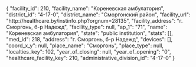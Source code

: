 {
    "facility_id": 210,
    "facility_name": "Кореневская амбулатория",
    "district_id": "4-17-0",
    "district_name": "Сморгонский район",
    "facility_url": "http:\/\/healthcare.by\/instinfo.php?orgnum=28135",
    "facility_address": "г. Сморгонь, б-р Надежд",
    "facility_type": null,
    "ap_1": "71",
    "name": "Кореневская амбулатория",
    "state": "public institution",
    "stats": [],
    "med_id": 218,
    "address": "г. Сморгонь, б-р Надежд",
    "devices": [],
    "coord_x_y": null,
    "place_name": "Сморгонь",
    "place_type": null,
    "localties_key": 102,
    "year_of_closing": null,
    "year_of_opening": "0",
    "healthcare_facility_key": 210,
    "administrative_division_id": "4-17-0"
}
